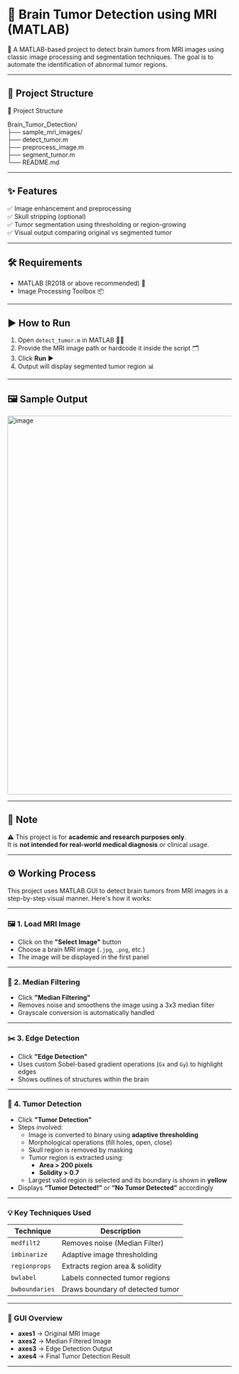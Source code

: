 # 🧠 Brain Tumor Detection using MRI (MATLAB)

🚀 A MATLAB-based project to detect brain tumors from MRI images using classic image processing and segmentation techniques. The goal is to automate the identification of abnormal tumor regions.

---

## 📁 Project Structure

📂 Project Structure

Brain_Tumor_Detection/ <br>
├── sample_mri_images/    <br>
├── detect_tumor.m         <br>
├── preprocess_image.m      <br>
├── segment_tumor.m         <br>
└── README.md       <br>


---

## ✨ Features

✅ Image enhancement and preprocessing  
✅ Skull stripping (optional)  
✅ Tumor segmentation using thresholding or region-growing  
✅ Visual output comparing original vs segmented tumor

---

## 🛠️ Requirements

- MATLAB (R2018 or above recommended) 🧪  
- Image Processing Toolbox 📦

---

## ▶️ How to Run

1. Open `detect_tumor.m` in MATLAB 🧑‍💻  
2. Provide the MRI image path or hardcode it inside the script 🗂️  
3. Click **Run** ▶️  
4. Output will display segmented tumor region 📊

---

## 🖼️ Sample Output

<img width="2222" height="852" alt="image" src="https://github.com/user-attachments/assets/e95c6e39-bb07-48c4-881d-738475b9e460" />


---

## 📌 Note

⚠️ This project is for **academic and research purposes only**.  
It is **not intended for real-world medical diagnosis** or clinical usage.

---

## ⚙️ Working Process

This project uses MATLAB GUI to detect brain tumors from MRI images in a step-by-step visual manner. Here's how it works:

---

### 🖼️ 1. Load MRI Image
- Click on the **"Select Image"** button
- Choose a brain MRI image (`.jpg`, `.png`, etc.)
- The image will be displayed in the first panel

---

### 🧹 2. Median Filtering
- Click **"Median Filtering"**
- Removes noise and smoothens the image using a 3x3 median filter
- Grayscale conversion is automatically handled

---

### ✂️ 3. Edge Detection
- Click **"Edge Detection"**
- Uses custom Sobel-based gradient operations (`Gx` and `Gy`) to highlight edges
- Shows outlines of structures within the brain

---

### 🧠 4. Tumor Detection
- Click **"Tumor Detection"**
- Steps involved:
  - Image is converted to binary using **adaptive thresholding**
  - Morphological operations (fill holes, open, close)
  - Skull region is removed by masking
  - Tumor region is extracted using:
    - **Area > 200 pixels**
    - **Solidity > 0.7**
  - Largest valid region is selected and its boundary is shown in **yellow**
- Displays **“Tumor Detected!”** or **“No Tumor Detected”** accordingly

---

### 💡 Key Techniques Used

| Technique | Description |
|----------|-------------|
| `medfilt2` | Removes noise (Median Filter) |
| `imbinarize` | Adaptive image thresholding |
| `regionprops` | Extracts region area & solidity |
| `bwlabel` | Labels connected tumor regions |
| `bwboundaries` | Draws boundary of detected tumor |

---

### 🧪 GUI Overview

- **axes1** → Original MRI Image  
- **axes2** → Median Filtered Image  
- **axes3** → Edge Detection Output  
- **axes4** → Final Tumor Detection Result

---

